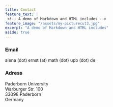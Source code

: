 ```yaml
---
title: Contact
feature_text: |
 <!-- A demo of Markdown and HTML includes -->
feature_image: "/assets/my-picturecut3.jpg"  
excerpt: "A demo of Markdown and HTML includes"
aside: true
---
```


### Email

alena (dot) ernst (at) math (dot) upb (dot) de


### Adress

Paderborn University <br>
Warburger Str. 100 <br>
33098 Paderborn <br>
Germany
